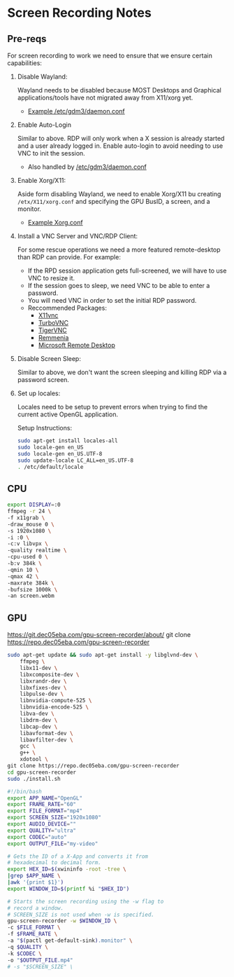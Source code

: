 # Screen Recording Notes


## Pre-reqs

For screen recording to work we need to ensure that we ensure certain capabilities:

1. Disable Wayland:

    Wayland needs to be disabled because MOST Desktops and Graphical applications/tools have not migrated away from X11/xorg yet.

    - [Example /etc/gdm3/daemon.conf](https://github.com/cloudymax/Scrap-Metal/blob/main/virtual-machines/qemu/configs/gdm3.custom)

2. Enable Auto-Login

    Similar to above. RDP will only work when a X session is already started and a user already logged in. Enable auto-login to avoid needing to use VNC to init the session.

    - Also handled by [/etc/gdm3/daemon.conf](https://github.com/cloudymax/Scrap-Metal/blob/main/virtual-machines/qemu/configs/gdm3.custom)

3. Enable Xorg/X11:

    Aside form disabling Wayland, we need to enable Xorg/X11 bu creating `/etx/X11/xorg.conf` and specifying the GPU BusID, a screen, and a monitor.

    - [Example Xorg.conf](https://github.com/cloudymax/Scrap-Metal/blob/main/virtual-machines/qemu/configs/xorg.conf)

4. Install a VNC Server and VNC/RDP Client:

    For some rescue operations we need a more featured remote-desktop than RDP can provide. For example:
    - If the RPD session application gets full-screened, we will have to use VNC to resize it.
    - If the session goes to sleep, we need VNC to be able to enter a password.
    - You will need VNC in order to set the initial RDP password.
    - Reccommended Packages:
        - [X11vnc]()
        - [TurboVNC]()
        - [TigerVNC]()
        - [Remmenia]()
        - [Microsoft Remote Desktop]()

5. Disable Screen Sleep:

    Similar to above, we don't want the screen sleeping and killing RDP via a password screen.

6. Set up locales:

    Locales need to be setup to prevent errors when trying to find the current active OpenGL application.

    Setup Instructions:

    ```bash
    sudo apt-get install locales-all
    sudo locale-gen en_US
    sudo locale-gen en_US.UTF-8
    sudo update-locale LC_ALL=en_US.UTF-8
    . /etc/default/locale
    ```

## CPU

```bash
export DISPLAY=:0
ffmpeg -r 24 \
-f x11grab \
-draw_mouse 0 \
-s 1920x1080 \
-i :0 \
-c:v libvpx \
-quality realtime \
-cpu-used 0 \
-b:v 384k \
-qmin 10 \
-qmax 42 \
-maxrate 384k \
-bufsize 1000k \
-an screen.webm
```

## GPU

https://git.dec05eba.com/gpu-screen-recorder/about/
git clone https://repo.dec05eba.com/gpu-screen-recorder

```bash
sudo apt-get update && sudo apt-get install -y libglvnd-dev \
    ffmpeg \
    libx11-dev \
    libxcomposite-dev \
    libxrandr-dev \
    libxfixes-dev \
    libpulse-dev \
    libnvidia-compute-525 \
    libnvidia-encode-525 \
    libva-dev \
    libdrm-dev \
    libcap-dev \
    libavformat-dev \
    libavfilter-dev \
    gcc \
    g++ \
    xdotool \
git clone https://repo.dec05eba.com/gpu-screen-recorder
cd gpu-screen-recorder
sudo ./install.sh
```

```bash
#!/bin/bash
export APP_NAME="OpenGL"
export FRAME_RATE="60"
export FILE_FORMAT="mp4"
export SCREEN_SIZE="1920x1080"
export AUDIO_DEVICE=""
export QUALITY="ultra"
export CODEC="auto"
export OUTPUT_FILE="my-video"

# Gets the ID of a X-App and converts it from
# hexadecimal to decimal form.
export HEX_ID=$(xwininfo -root -tree \
|grep $APP_NAME \
|awk '{print $1}')
export WINDOW_ID=$(printf %i "$HEX_ID")

# Starts the screen recording using the -w flag to
# record a window.
# SCREEN_SIZE is not used when -w is specified.
gpu-screen-recorder -w $WINDOW_ID \
-c $FILE_FORMAT \
-f $FRAME_RATE \
-a "$(pactl get-default-sink).monitor" \
-q $QUALITY \
-k $CODEC \
-o "$OUTPUT_FILE.mp4"
# -s "$SCREEN_SIZE" \
```

